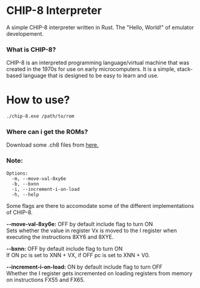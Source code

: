 # CHIP-8 Interpreter

A simple CHIP-8 interpreter written in Rust. The "Hello, World!" of emulator developement.
### What is CHIP-8? 
CHIP-8 is an interpreted programming language/virtual machine that was created in the 1970s for use on early microcomputers. It is a simple, stack-based language that is designed to be easy to learn and use. <br>


# How to use?
```bash
./chip-8.exe /path/to/rom
```
### Where can i get the ROMs?
Download some .ch8 files from [here.](https://github.com/kripod/chip8-roms/tree/master/games)


### Note:
```
Options:
  -m, --move-val-8xy6e
  -b, --bxnn
  -i, --increment-i-on-load
  -h, --help
```

Some flags are there to accomodate some of the different implementations of CHIP-8.

**--move-val-8xy6e:** OFF by default include flag to turn ON<br> 
Sets whether the value in register Vx is moved to the I register when executing the instructions 8XY6 and 8XYE. 

**--bxnn:** OFF by default include flag to turn ON<br>
If ON pc is set to XNN + VX, if OFF pc is set to XNN + V0.

**--increment-i-on-load:** ON by default include flag to turn OFF<br>
Whether the I register gets incremented on loading registers from memory on instructions FX55 and FX65.
